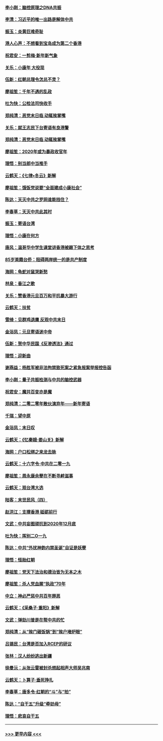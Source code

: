 #### [李小刚：脑控原理之DNA共振](../pages/nsc993/n11780962.md?t=01101333) 
#### [李清：习近平的唯一出路是解体中共](../pages/nsc993/n11780866.md?t=01101333) 
#### [振玉：炎黄巨难奇耻](../pages/nsc993/n11779632.md?t=01101333) 
#### [港人心声：不想看到宝岛成为第二个香港](../pages/nsc993/n11778817.md?t=01101333) 
#### [祝君安：一剪梅‧新年新气象](../pages/nsc993/n11776340.md?t=01101333) 
#### [关乐：小康年 大役现](../pages/nsc993/n11774213.md?t=01101333) 
#### [伍新：红朝总理令怎总不灵？](../pages/nsc993/n11770813.md?t=01101333) 
#### [廖祖笙：千年不遇的乱政](../pages/nsc993/n11770373.md?t=01101333) 
#### [吐为快：公检法司快收手](../pages/nsc993/n11770359.md?t=01101333) 
#### [郑纯清：恶党末日临 动辄挨掌嘴](../pages/nsc993/n11769912.md?t=01101333) 
#### [关乐：就王志民下台寄语有良港警](../pages/nsc993/n11769903.md?t=01101333) 
#### [郑纯清：恶党末日临 动辄挨掌嘴](../pages/nsc993/n11769356.md?t=01101333) 
#### [廖祖笙：2020年或为暴政收官年](../pages/nsc993/n11768216.md?t=01101333) 
#### [理悟：别当郎中当推手](../pages/nsc993/n11768243.md?t=01101333) 
#### [云鹤天：《七律▪冬云》新解](../pages/nsc993/n11768204.md?t=01101333) 
#### [廖祖笙：饿饭党说要“全面建成小康社会”](../pages/nsc993/n11767482.md?t=01101333) 
#### [陈达：天灭中共之罗网谁能挡住？](../pages/nsc993/n11767465.md?t=01101333) 
#### [李春草：天灭中共此其时](../pages/nsc993/n11767452.md?t=01101333) 
#### [振玉：寄语台湾](../pages/nsc993/n11767432.md?t=01101333) 
#### [理悟：小康在何方](../pages/nsc993/n11767394.md?t=01101333) 
#### [唐风：温哥华中学生课堂讲香港被踢下体之思考](../pages/nsc993/n11766848.md?t=01101333) 
#### [85岁美籍台侨：阻碍两岸统一的是共产制度](../pages/nsc993/n11765043.md?t=01101333) 
#### [海网：龟蛇对鼠哭新愁](../pages/nsc993/n11764895.md?t=01101333) 
#### [林泉：香江之歌](../pages/nsc993/n11764415.md?t=01101333) 
#### [关乐：赞香港元旦百万和平抗暴大游行](../pages/nsc993/n11764382.md?t=01101333) 
#### [云鹤天：扶贫](../pages/nsc993/n11764245.md?t=01101333) 
#### [雪绮：见群鸡退鹰  反观中共末日](../pages/nsc993/n11762112.md?t=01101333) 
#### [金浴凤：元旦寄语迷中帝](../pages/nsc993/n11761788.md?t=01101333) 
#### [伍新：贺中华民国《反渗透法》通过](../pages/nsc993/n11761994.md?t=01101333) 
#### [理悟：迎新曲](../pages/nsc993/n11761152.md?t=01101333) 
#### [谢燕益：杨胜军被非法拘禁致死案之紧急报案举报控告函](../pages/nsc993/n11756134.md?t=01101333) 
#### [李小刚：量子共振检测与中共的脑控武器](../pages/nsc993/n11754518.md?t=01101333) 
#### [祝君安：魔共百变亦是魔](../pages/nsc993/n11754469.md?t=01101333) 
#### [郑纯清：二零二零年散伙演弃年——新年寄语](../pages/nsc993/n11754195.md?t=01101333) 
#### [千瑞：望中原](../pages/nsc993/n11754159.md?t=01101333) 
#### [金浴凤：末日叹](../pages/nsc993/n11752359.md?t=01101333) 
#### [云鹤天：《忆秦娥‧娄山关》新解](../pages/nsc993/n11752348.md?t=01101333) 
#### [海网：户口松绑之来龙去脉](../pages/nsc993/n11752328.md?t=01101333) 
#### [云鹤天：十六字令‧中共在二零一九](../pages/nsc993/n11752305.md?t=01101333) 
#### [廖祖笙：周永康余孽在不断寻衅滋事](../pages/nsc993/n11751013.md?t=01101333) 
#### [云鹤天：观台湾大选](../pages/nsc993/n11751007.md?t=01101333) 
#### [陆客：末世民风（四）](../pages/nsc993/n11749203.md?t=01101333) 
#### [赵洪江：支撑香港 砥砺前行](../pages/nsc993/n11748482.md?t=01101333) 
#### [文武：中共妄图顽抗到2020年12月底](../pages/nsc993/n11748446.md?t=01101333) 
#### [吐为快：挥别二O一九](../pages/nsc993/n11748411.md?t=01101333) 
#### [陈达：中共“外扰神韵内禁圣诞”自证是妖孽](../pages/nsc993/n11748226.md?t=01101333) 
#### [理悟：怪胎红朝](../pages/nsc993/n11748206.md?t=01101333) 
#### [廖祖笙：党天下法治和德治皆为无本之木](../pages/nsc993/n11748135.md?t=01101333) 
#### [廖祖笙：杀人党血腥“执政”70年](../pages/nsc993/n11745144.md?t=01101333) 
#### [中立：神必严惩中共百年罪恶](../pages/nsc993/n11744970.md?t=01101333) 
#### [云鹤天：《采桑子‧重阳》新解](../pages/nsc993/n11744948.md?t=01101333) 
#### [文武：弹劾川普是在帮中共的忙](../pages/nsc993/n11744758.md?t=01101333) 
#### [郑纯清：从“挨门砸饭锅”到“挨户堵炉眼”](../pages/nsc993/n11744745.md?t=01101333) 
#### [吕锡民：台湾是否加入RCEP的研议](../pages/nsc993/n11744701.md?t=01101333) 
#### [张林：汉人纷纷逃出新疆](../pages/nsc993/n11743530.md?t=01101333) 
#### [徐曼沅：从张云雷被封杀想起相声大师吴兆南](../pages/nsc993/n11741816.md?t=01101333) 
#### [云鹤天：卜算子‧垂死挣扎](../pages/nsc993/n11739956.md?t=01101333) 
#### [李春草：唐多令‧红朝的“斗”与“拍”](../pages/nsc993/n11739830.md?t=01101333) 
#### [陈达：“自干五”升级“牵妨母”](../pages/nsc993/n11739724.md?t=01101333) 
#### [理悟：悲哀自干五](../pages/nsc993/n11739547.md?t=01101333) 

----
#### [ >>> 更早内容 <<< ](../indexes/nsc993-earlier.md)

